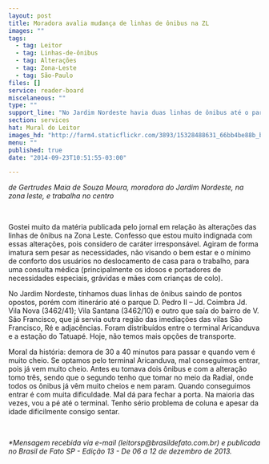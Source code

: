 ```yaml
---
layout: post
title: Moradora avalia mudança de linhas de ônibus na ZL
images: ""
tags:
  - tag: Leitor
  - tag: Linhas-de-ônibus
  - tag: Alterações
  - tag: Zona-Leste
  - tag: São-Paulo
files: []
service: reader-board
miscelaneous: ""
type: ""
support_line: "No Jardim Nordeste havia duas linhas de ônibus até o parque D. Pedro II, mas foram alteradas."
section: services
hat: Mural do Leitor
images_hd: "http://farm4.staticflickr.com/3893/15328488631_66bb4be88b_b.jpg"
menu: ""
published: true
date: "2014-09-23T10:51:55-03:00"

---
```

<p><em>de Gertrudes Maia de Souza Moura, moradora do Jardim Nordeste, na zona leste, e trabalha no centro</em></p>

<p>&nbsp;</p>

<p>Gostei muito da mat&eacute;ria publicada pelo jornal em rela&ccedil;&atilde;o &agrave;s altera&ccedil;&otilde;es das linhas de &ocirc;nibus na Zona Leste. Confesso que estou muito indignada com essas altera&ccedil;&otilde;es, pois considero de car&aacute;ter irrespons&aacute;vel. Agiram de forma imatura sem pesar as necessidades, n&atilde;o visando o bem estar e o m&iacute;nimo de conforto dos usu&aacute;rios no deslocamento de casa para o trabalho, para uma consulta m&eacute;dica (principalmente os idosos e portadores de necessidades especiais, gr&aacute;vidas e m&atilde;es com crian&ccedil;as de colo).</p>

<p>No Jardim Nordeste, t&iacute;nhamos duas linhas de &ocirc;nibus saindo de pontos opostos, por&eacute;m com itiner&aacute;rio at&eacute; o parque D. Pedro II &ndash; Jd. Coimbra Jd. Vila Nova (3462/41); Vila Santana (3462/10) e outro que sa&iacute;a do bairro de V. S&atilde;o Francisco, que j&aacute; servia outra regi&atilde;o das imedia&ccedil;&otilde;es das vilas S&atilde;o Francisco, R&eacute; e adjac&ecirc;ncias. Foram distribu&iacute;dos entre o terminal Aricanduva e a esta&ccedil;&atilde;o do Tatuap&eacute;. Hoje, n&atilde;o temos mais op&ccedil;&otilde;es de transporte.</p>

<p>Moral da hist&oacute;ria: demora de 30 a 40 minutos para passar e quando vem &eacute; muito cheio. Se optamos pelo terminal Aricanduva, mal conseguimos entrar, pois j&aacute; vem muito cheio. Antes eu tomava dois &ocirc;nibus e com a altera&ccedil;&atilde;o tomo tr&ecirc;s, sendo que o segundo tenho que tomar no meio da Radial, onde todos os &ocirc;nibus j&aacute; v&ecirc;m muito cheios e nem param. Quando conseguimos entrar &eacute; com muita dificuldade. Mal d&aacute; para fechar a porta. Na maioria das vezes, vou a p&eacute; at&eacute; o terminal. Tenho s&eacute;rio problema de coluna e apesar da idade dificilmente consigo sentar.</p>

<p>&nbsp;</p>

<p><em>*Mensagem recebida via e-mail (leitorsp@brasildefato.com.br) e publicada no Brasil de Fato SP - Edi&ccedil;&atilde;o 13 - De 06 a 12 de dezembro de 2013.</em></p>
